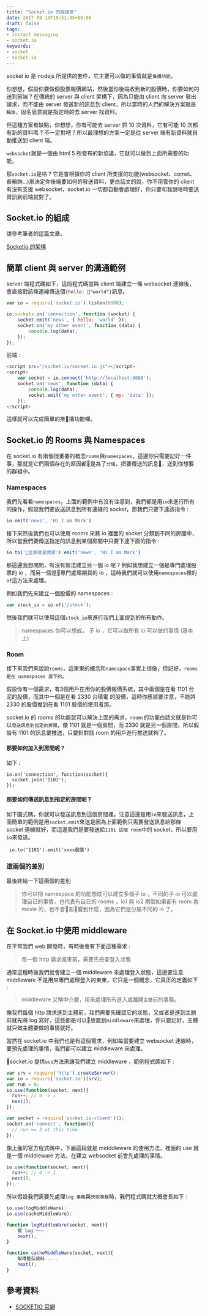 ```yaml
---
title: "Socket.io 的說話島"
date: 2017-09-14T19:51:35+08:00
draft: false
tags: 
- instant messaging  
- socket.io
keywords:
- socket 
- socket.io
---
```


socket io 是 nodejs 所提供的套件，它主要可以做的事情就是`推播功能`。

你想想，假設你要做個股票報價網站，然後當你後端收到新的股價時，你要如何的送到前端 ?
在傳統的 server 與 client 架構下，因為只能由 client 向 server 發出請求，而不能由 server 發送新的訊息到 client，所以當時的人們的解決方案就是`輪詢`，固名思意就是指定時的去 server 找資料。

但這種方案有缺點，你想想，你有可能去 server 抓 10 次資料，它有可能 10 次都有新的資料嗎 ? 不一定對吧 ? 所以最理想的方案一定是從 server 端有新資料就自動推送到 client 端。

`websocket`就是一個由 html 5 所發布的新協議，它就可以做到上面所需要的功能。

那`socket.io`是啥 ? 它是會根據你的 client 所支援的功能(websocket、comet、長輪詢…)來決定你後端要如何的發送資料，更白話文的說，你不用管你的 client 有沒有支援 websocket，socket.io 一切都自動會處理好，你只要和我說啥時要送資訊到前端就對了。 


## Socket.io 的組成

請參考筆者的這篇文章。

[Socketio 的架構](http://marklin-blog.logdown.com/posts/2906519)

## 簡單 client 與 server 的溝通範例

server 端程式碼如下，這段程式碼當與 client 端建立一條 websocket 連線後，會直接對該條連線傳送個`{hello: "world"}`訊息。

```js
var io = require('socket.io').listen(8080);

io.sockets.on('connection', function (socket) {
    socket.emit('news', { hello: 'world' });
    socket.on('my other event', function (data) {
        console.log(data);
    });
});
```
前端 :

```js
<script src="/socket.io/socket.io.js"></script>
<script>
    var socket = io.connect('http://localhost:8080');
    socket.on('news', function (data) {
        console.log(data);
        socket.emit('my other event', { my: 'data' });
    });
</script>
```

這樣就可以完成簡單的推播功能囉。

## Socket.io 的 Rooms 與 Namespaces

在 socket.io 有兩個很重要的概念`rooms`與`namespaces`，這邊你只需要記好一件事，那就是它們兩個存在的原因都是為了`分組`，把要傳送的訊息，送到你想要的群組中。

### Namespaces

我們先看看`namespaces`，上面的範例中有沒有注意到，我們都是用`io`來進行所有的操作，假設我們要放送訊息到所有連線的 socket，那我們只要下達該指令 : 

```js
io.emit('news', 'Hi I am Mark')
``` 

接下來然後我們也可以使用 rooms 來將 io 裡面的 socket 分類到不同的房間中，所以當我們要傳送指定的訊息到某個房間中只要下達下面的指令 :

```js
io.to('全家就是我家').emit('news', 'Hi I am Mark')
```

那這邊我想問問，有沒有辦法建立另一個 io 呢 ? 例如我想建立一個是專門處理股票的 io ，而另一個是專門處理期貨的 io ，這時我們就可以使用`namespaces`裡的`of`這方法來處理。

例如我們先來建立一個股價的 namespaces : 

```js
var stock_io = io.of('/stock');
```

然後我們就可以使用這個`stock_io`來進行我們上面提到的所有動作。

> namespaces 你可以想成， 子 io ，它可以做所有 io 可以做的事情 (基本上)

### Room
接下來我們來說說`rooms`，這東東的概念和`namespace`事實上很像，但記好，`rooms 是在 namespaces 底下的`。

假設你有一個需求，有3個用戶在用你的股價報價系統，其中兩個是在看 1101 台泥的股價，而其中一個是在看 2330 台積電 的股價，這時你應該要注意，不能將 2330 的股價推到在看 1101 股價的使用者那。

socket.io 的 rooms 的功能就可以解決上面的需求，`rooms`的功能白話文就是你可以`發送訊息到指定的房間`，像 1101 就是一個房間，而 2330 就是另一個房間，所以假設有 1101 的訊息要推送，只要針對該 room 的用戶進行推送就夠了。

#### 那要如何加入到房間呢 ? 
如下 :

```
io.on('connection', function(socket){
  socket.join('1101');
});
```

#### 那要如何傳送訊息到指定的房間呢 ? 

如下園式碼，你就可以發送訊息到這個房間裡。注意這邊是用`io`來發送訊息，上面簡單的範例是用`socket.emit`來送是因為上面範例只需要發送訊息給那條 socket 連線就好，而這邊我們是要發送給`1101 這個 room`中的 socket，所以要用`io`來發送。

```
 io.to('1101').emit('xxxx股價')
```

### 這兩個的差別

最後終結一下這兩個的差別

> 你可以把 namespace 的功能想成可以建立多個子 io ，不同的子 io 可以處理自已的事情，也代表有自已的 rooms ，io1 與 io2 兩個如果都有 room 為 movie 的，也不會影響到什麼，因為它們是分屬不同的 io 了。

## 在 Socket.io 中使用 middleware

在平常我們 web 開發時，有時後會有下面這種需求 : 

> 每一個 http 請求進來前，需要先檢查登入狀態

通常這種時後我們就會建立一個 middleware 來處理登入狀態，這邊要注意 middleware 不是用來專門處理登入的東東，它只是一個概念，它真正的定義如下 :

> middleware 又稱中介層，用來處理所有進入或離開`主體`前的事務。

像我們每個 http 請求進到主體前，我們需要先確認它的狀態，又或者是進到主題前就先將 log 寫好，這些都是可以放置到`middleware`來處理，你只要記好，主體就只做主體要做的事情就好。

當然在 socket.io 中我們也是有這個需求，例如每當要建立 websocket 連線時，要預先處理的事情，我們都可以建立 middleware 來處理。

socket.io 提供`use`方法來讓我們建立 middleware ，範例程式碼如下 : 

```js
var srv = require('http').createServer();
var io = require('socket.io')(srv);
var run = 0;
io.use(function(socket, next){
  run++; // 0 -> 1
  next();
});

var socket = require('socket.io-client')();
socket.on('connect', function(){
  // run == 2 at this time
});

```
像上面的官方程式碼中，下面這段就是 midddleware 的使用方法，裡面的 use 就是一個 middleware 方法，在建立 websocket 前會先處理的事情。

```js
io.use(function(socket, next){
  run++; // 0 -> 1
  next();
});
```

所以假設我們需要先處理`log 事務`與`快取事務`時，我們程式碼就大概會長如下 : 

```js
io.use(logMiddleWare);
io.use(cacheMiddleWare);

function logMiddleWare(socket, next){
    寫 log ~~~
    next();
}

function cacheMiddleWare(socket, next){
    取得暫存資料.....
    next();
}

```

## 參考資料

 * [SOCKETIO 官網](https://socket.io/docs/server-api/)

